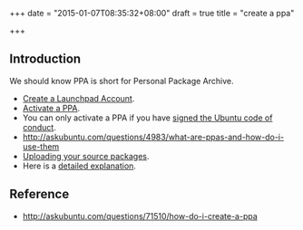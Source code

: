 +++
date = "2015-01-07T08:35:32+08:00"
draft = true
title = "create a ppa"

+++



## Introduction

We should know PPA is short for Personal Package Archive.

* [Create a Launchpad Account](https://login.launchpad.net/+new_account).
* [Activate a PPA](https://launchpad.net/people/+me/).
* You can only activate a PPA if you have [signed the Ubuntu code of conduct](https://launchpad.net/codeofconduct).
* http://askubuntu.com/questions/4983/what-are-ppas-and-how-do-i-use-them
* [Uploading your source packages](https://help.launchpad.net/Packaging/PPA/Uploading).
* Here is a [detailed explanation](https://help.launchpad.net/Packaging/PPA).

## Reference

* http://askubuntu.com/questions/71510/how-do-i-create-a-ppa